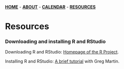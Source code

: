 [**HOME**](/index.md) - [**ABOUT**](/about.md) - [**CALENDAR**](calendar.md) - [**RESOURCES**](/resources.md)

# Resources


### Downloading and installing R and RStudio

Downloading R and RStudio: [Homepage of the R Project](https://www.r-project.org/).

Installing R and RStudio: [A brief tutorial](https://www.youtube.com/watch?v=orjLGFmx6l4) with Greg Martin.


